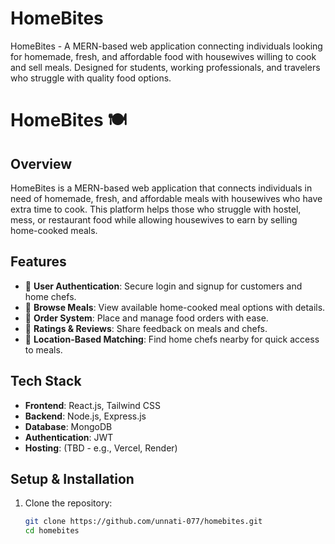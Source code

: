 # HomeBites
HomeBites - A MERN-based web application connecting individuals looking for homemade, fresh, and affordable food with housewives willing to cook and sell meals. Designed for students, working professionals, and travelers who struggle with quality food options.

# HomeBites 🍽️  

## Overview  
HomeBites is a MERN-based web application that connects individuals in need of homemade, fresh, and affordable meals with housewives who have extra time to cook. This platform helps those who struggle with hostel, mess, or restaurant food while allowing housewives to earn by selling home-cooked meals.  

## Features  
- 🔹 **User Authentication**: Secure login and signup for customers and home chefs.  
- 🔹 **Browse Meals**: View available home-cooked meal options with details.  
- 🔹 **Order System**: Place and manage food orders with ease.  
- 🔹 **Ratings & Reviews**: Share feedback on meals and chefs.  
- 🔹 **Location-Based Matching**: Find home chefs nearby for quick access to meals.  

## Tech Stack  
- **Frontend**: React.js, Tailwind CSS  
- **Backend**: Node.js, Express.js  
- **Database**: MongoDB  
- **Authentication**: JWT  
- **Hosting**: (TBD - e.g., Vercel, Render)  

## Setup & Installation  
1. Clone the repository:  
   ```sh
   git clone https://github.com/unnati-077/homebites.git
   cd homebites

